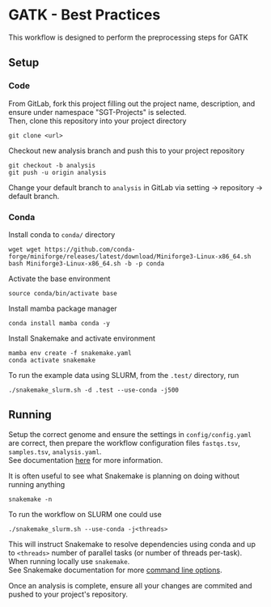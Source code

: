 # GATK - Best Practices

This workflow is designed to perform the preprocessing steps for GATK

## Setup
### Code
From GitLab, fork this project filling out the project name, description, and ensure under namespace "SGT-Projects" is selected.  
Then, clone this repository into your project directory
```
git clone <url>
```

Checkout new analysis branch and push this to your project repository
```
git checkout -b analysis
git push -u origin analysis
```

Change your default branch to `analysis` in GitLab via setting -> repository -> default branch.

### Conda
Install conda to `conda/` directory
```
wget wget https://github.com/conda-forge/miniforge/releases/latest/download/Miniforge3-Linux-x86_64.sh
bash Miniforge3-Linux-x86_64.sh -b -p conda
```

Activate the base environment
```
source conda/bin/activate base
```

Install mamba package manager
```
conda install mamba conda -y
```

Install Snakemake and activate environment
```
mamba env create -f snakemake.yaml
conda activate snakemake
```

To run the example data using SLURM, from the `.test/` directory, run
```
./snakemake_slurm.sh -d .test --use-conda -j500
```

## Running
Setup the correct genome and ensure the settings in `config/config.yaml` are correct, then prepare the workflow configuration files `fastqs.tsv`, `samples.tsv`, `analysis.yaml`.    
See documentation [here](config/README.md) for more information.  

It is often useful to see what Snakemake is planning on doing without running anything
```
snakemake -n
```

To run the workflow on SLURM one could use
```
./snakemake_slurm.sh --use-conda -j<threads>
```

This will instruct Snakemake to resolve dependencies using conda and up to `<threads>` number of parallel tasks (or number of threads per-task).  
When running locally use `snakemake`.  
See Snakemake documentation for more [command line options](https://snakemake.readthedocs.io/en/stable/executing/cli.html#all-options).


Once an analysis is complete, ensure all your changes are commited and pushed to your project's repository.
